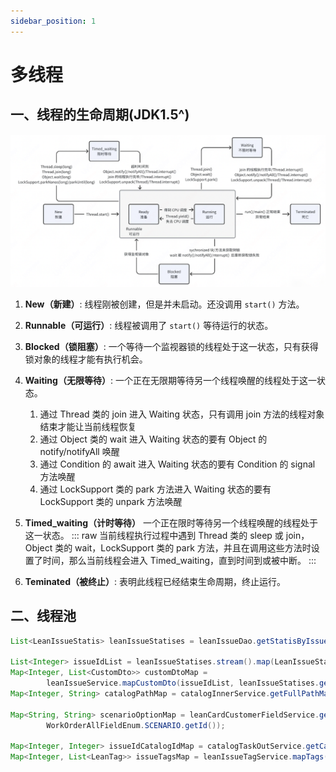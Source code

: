 ```yaml
---
sidebar_position: 1
---
```


# 多线程

## 一、线程的生命周期(JDK1.5^)

![生命周期](../images/thread-life.png)

1. **New（新建）**: 线程刚被创建，但是并未启动。还没调用 `start()` 方法。

2. **Runnable（可运行）**: 线程被调用了 `start()` 等待运行的状态。

3. **Blocked（锁阻塞）**: 一个等待一个监视器锁的线程处于这一状态，只有获得锁对象的线程才能有执行机会。

4. **Waiting（无限等待）**: 一个正在无限期等待另一个线程唤醒的线程处于这一状态。
    1. 通过 Thread 类的 join 进入 Waiting 状态，只有调用 join 方法的线程对象结束才能让当前线程恢复
    2. 通过 Object 类的 wait 进入 Waiting 状态的要有 Object 的 notify/notifyAll 唤醒
    3. 通过 Condition 的 await 进入 Waiting 状态的要有 Condition 的 signal 方法唤醒
    4. 通过 LockSupport 类的 park 方法进入 Waiting 状态的要有 LockSupport 类的 unpark 方法唤醒

5. **Timed_waiting（计时等待）** 一个正在限时等待另一个线程唤醒的线程处于这一状态。
    ::: raw
    当前线程执行过程中遇到 Thread 类的 sleep 或 join，Object 类的 wait，LockSupport 类的 park 方法，并且在调用这些方法时设置了时间，那么当前线程会进入 Timed_waiting，直到时间到或被中断。
    :::

6. **Teminated（被终止）**: 表明此线程已经结束生命周期，终止运行。
  
## 二、线程池

```java
List<LeanIssueStatis> leanIssueStatises = leanIssueDao.getStatisByIssueIds(issueIds);

List<Integer> issueIdList = leanIssueStatises.stream().map(LeanIssueStatis::getId).collect(Collectors.toList());
Map<Integer, List<CustomDto>> customDtoMap =
        leanIssueService.mapCustomDto(issueIdList, leanIssueStatises.get(0).getType(), false, null);
Map<Integer, String> catalogPathMap = catalogInnerService.getFullPathMap(boardId);

Map<String, String> scenarioOptionMap = leanCardCustomerFieldService.getOptionFullPathMap(boardId,
        WorkOrderAllFieldEnum.SCENARIO.getId());

Map<Integer, Integer> issueIdCatalogIdMap = catalogTaskOutService.getCatalogIdsByIssueIds(issueIdList);
Map<Integer, List<LeanTag>> issueTagsMap = leanIssueTagService.mapTags(issueIdList);

```